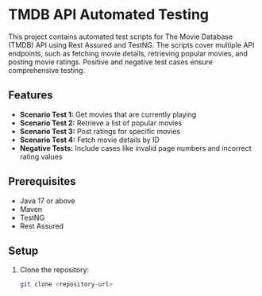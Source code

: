 # TMDB API Automated Testing

This project contains automated test scripts for The Movie Database (TMDB) API using Rest Assured and TestNG. The scripts cover multiple API endpoints, such as fetching movie details, retrieving popular movies, and posting movie ratings. Positive and negative test cases ensure comprehensive testing.

## Features
- **Scenario Test 1:** Get movies that are currently playing
- **Scenario Test 2:** Retrieve a list of popular movies
- **Scenario Test 3:** Post ratings for specific movies
- **Scenario Test 4:** Fetch movie details by ID
- **Negative Tests:** Include cases like invalid page numbers and incorrect rating values

## Prerequisites
- Java 17 or above
- Maven
- TestNG
- Rest Assured

## Setup
1. Clone the repository:
   ```bash
   git clone <repository-url>
